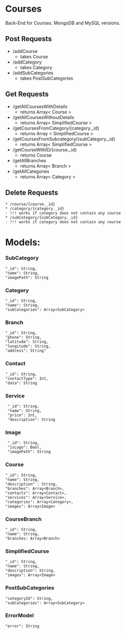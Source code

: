 # Courses
Back-End for Courses. MongoDB and MySQL versions.


## Post Requests

* /addCourse
    - takes Course
* /addCategory
    - takes Category
* /addSubCategories
    - takes PostSubCategories

## Get Requests

* /getAllCoursesWithDetails
   - returns Array< Course >
* /getAllCoursesWithoutDetails
   - returns Array< SimplifiedCourse >
* /getCoursesFromCategory/{category._id}
   - returns Array < SimplifiedCourse >
* /getCoursesFromSubcategory/{subCategory._id}
   - returns Array< SimplifiedCourse >
* /getCourseWithID/{course._id}
   - returns Course
* /getAllBranches
   - returns Array< Branch >
* /getAllCategories
   - returns Array< Category >

## Delete Requests
    * /course/{course._id}
    * /category/{category._id} 
    - !!! works if category does not contain any course
    * /subCategory/{subCategory._id}
    - !!! works if category does not contain any course

# Models:

### SubCategory
    "_id": String,
    "name": String,
    "imagePath": String
    
### Category
    "_id": String,
    "name": String,
    "subCategories": Array<SubCategory>

### Branch
    "_id": String,
    "phone": String,
    "latitude": String,
    "longitude": String,
    "address": String"

### Contact
    "_id": String,
    "contactType": Int,
    "data": String

### Service
     "_id": String,
     "name": String,
     "price": Int,
     "description": String
     
### Image 
     "_id": String,
     "isLogo": Bool,
     "imagePath": String
    
### Course
    "_id": String,
    "name": String,
    "description" : String,
    "branches": Array<Branch>,
    "contacts": Array<Contact>,
    "services": Array<Service>,
    "categories": Array<Category>,
    "images": Array<Image>
     
### CourseBranch
    "_id": String,
    "name": String,
    "branches: Array<Branch>
    
### SimplifiedCourse
    "_id": String,
    "name": String,
    "description": String,
    "images": Array<Image>
    
### PostSubCategories
    "categoryId": String,
    "subCategories": Array<SubCategory>
    
    
### ErrorModel
    "error": String

